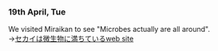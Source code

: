 ### 19th April, Tue

We visited Miraikan to see "Microbes actually are all around".<br>
→[セカイは微生物に満ちているweb site](https://www.miraikan.jst.go.jp/news/general/202204072408.html)

